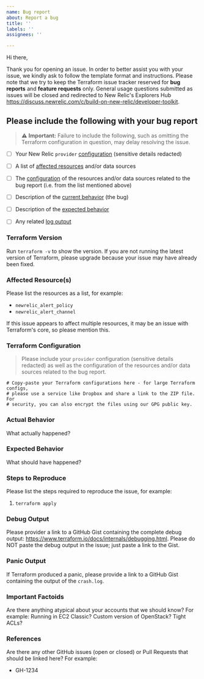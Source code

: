 ```yaml
---
name: Bug report
about: Report a bug
title: ''
labels: ''
assignees: ''

---
```


Hi there,

Thank you for opening an issue. In order to better assist you with your issue, we kindly ask to follow the template format and instructions. Please note that we try to keep the Terraform issue tracker reserved for **bug reports** and **feature requests** only. General usage questions submitted as issues will be closed and redirected to New Relic's Explorers Hub https://discuss.newrelic.com/c/build-on-new-relic/developer-toolkit.

## Please include the following with your bug report

> :warning: **Important:** Failure to include the following, such as omitting the Terraform configuration in question, may delay resolving the issue.

- [ ] Your New Relic `provider` [configuration](#terraform-configuration-files) (sensitive details redacted)
- [ ] A list of [affected resources](#affected-resources) and/or data sources
- [ ] The [configuration](#terraform-configuration-files) of the resources and/or data sources related to the bug report (i.e. from the list mentioned above)
- [ ] Description of the [current behavior](#actual-behavior) (the bug)
- [ ] Description of the [expected behavior](#expected-behavior)
- [ ] Any related [log output](#debug-output)


### Terraform Version
Run `terraform -v` to show the version. If you are not running the latest version of Terraform, please upgrade because your issue may have already been fixed.

### Affected Resource(s)
Please list the resources as a list, for example:
- `newrelic_alert_policy`
- `newrelic_alert_channel`

If this issue appears to affect multiple resources, it may be an issue with Terraform's core, so please mention this.

### Terraform Configuration
> Please include your `provider` configuration (sensitive details redacted) as well as the configuration of the resources and/or data sources related to the bug report.
```hcl
# Copy-paste your Terraform configurations here - for large Terraform configs,
# please use a service like Dropbox and share a link to the ZIP file. For
# security, you can also encrypt the files using our GPG public key.
```

### Actual Behavior
What actually happened?

### Expected Behavior
What should have happened?

### Steps to Reproduce
Please list the steps required to reproduce the issue, for example:
1. `terraform apply`

### Debug Output
Please provider a link to a GitHub Gist containing the complete debug output: https://www.terraform.io/docs/internals/debugging.html. Please do NOT paste the debug output in the issue; just paste a link to the Gist.

### Panic Output
If Terraform produced a panic, please provide a link to a GitHub Gist containing the output of the `crash.log`.

### Important Factoids
Are there anything atypical about your accounts that we should know? For example: Running in EC2 Classic? Custom version of OpenStack? Tight ACLs?

### References
Are there any other GitHub issues (open or closed) or Pull Requests that should be linked here? For example:
- GH-1234
